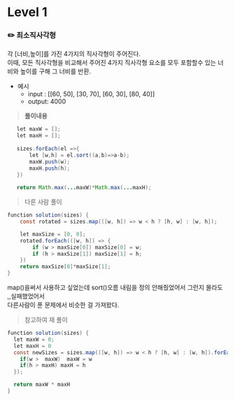 # Level 1

### ✏️ 최소직사각형
각 [너비,높이]를 가진 4가지의 직사각형이 주어진다. <br/> 이때, 모든 직사각형을 비교해서 주어진 4가지 직사각형 요소를 모두 포함할수 있는 너비와 높이를 구해 그 너비를 반환.


- 예시
  - input   : [[60, 50], [30, 70], [60, 30], [80, 40]]	
  - output: 4000

> **풀이내용**
```java
   let maxW = [];
   let maxH = [];
        
   sizes.forEach(el =>{
       let [w,h] = el.sort((a,b)=>a-b);
       maxW.push(w);
       maxH.push(h);
   })
    
   return Math.max(...maxW)*Math.max(...maxH);

```

> 다른 사람 풀이
```java
function solution(sizes) {
    const rotated = sizes.map(([w, h]) => w < h ? [h, w] : [w, h]);

    let maxSize = [0, 0];
    rotated.forEach(([w, h]) => {
        if (w > maxSize[0]) maxSize[0] = w;
        if (h > maxSize[1]) maxSize[1] = h;
    })
    return maxSize[0]*maxSize[1];
}
```
map()을써서 사용하고 싶었는데 sort()오름 내림을 정의 안해줬었어서 그런지 몰라도 ,,실패했었어서 <br/>
다른사람이 푼 문제에서 비슷한 걸 가져왔다.

> 참고하여 재 풀이
```java
function solution(sizes) {
  let maxW = 0;
  let maxH = 0
  const newSizes = sizes.map(([w, h]) => w < h ? [h, w] : [w, h]).forEach(([w,h])=>{
    if(w >  maxW)  maxW = w
    if(h > maxH) maxH = h
  });

  return maxW * maxH
}
```
